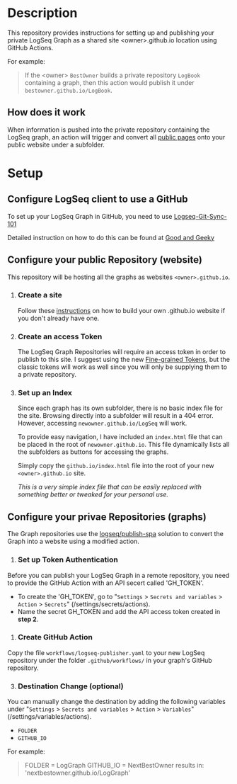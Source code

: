 # Description

This repository provides instructions for setting up and publishing your private LogSeq Graph as a shared site \<owner\>.github.io location using GitHub Actions.

For example:
> If the \<owner\> `BestOwner` builds a private repository `LogBook` containing a graph, then this action would publish it under `bestowner.github.io/LogBook`.

## How does it work

When information is pushed into the private repository containing the LogSeq graph, an action will trigger and convert all [public pages](https://docs.logseq.com/#/page/publishing%20(desktop%20app%20only)?anchor=ls-block-650b2586-475f-42d2-9473-5553f6901713) onto your public website under a subfolder.



# Setup

## Configure LogSeq client to use a GitHub
To set up your LogSeq Graph in GitHub, you need to use [Logseq-Git-Sync-101](https://github.com/CharlesChiuGit/Logseq-Git-Sync-101)

Detailed instruction on how to do this can be found at [Good and Geeky](https://www.youtube.com/watch?v=c2HrdSOoVD8&t=1s)

## Configure your public Repository (website)

This repository will be hosting all the graphs as websites `<owner>.github.io`.

1. ### Create a site

    Follow these [instructions](https://docs.github.com/en/pages/quickstart) on how to build your own .github.io website if you don't already have one.

2. ### Create an access Token

    The LogSeq Graph Repositories will require an access token in order to publish to this site. I suggest using the new [Fine-grained Tokens](https://docs.github.com/en/authentication/keeping-your-account-and-data-secure/managing-your-personal-access-tokens), but the classic tokens will work as well since you will only be supplying them to a private repository.
3. ### Set up an Index
    Since each graph has its own subfolder, there is no basic index file for the site. Browsing directly into a subfolder will result in a 404 error. However, accessing `newowner.github.io/LogSeq` will work.

    To provide easy navigation, I have included an `index.html` file that can be placed in the root of `newowner.github.io`. This file dynamically lists all the subfolders as buttons for accessing the graphs.

    Simply copy the `github.io/index.html` file into the root of your new `<owner>.github.io` site.

    *This is a very simple index file that can be easily replaced with something better or tweaked for your personal use.*


## Configure your privae Repositories (graphs)

The Graph repositories use the [logseq/publish-spa](https://github.com/logseq/publish-spa) solution to convert the Graph into a website using a modified action.

1. ### Set up Token Authentication
Before you can publish your LogSeq Graph in a remote repository, you need to provide the GitHub Action with an API secert called 'GH_TOKEN'.
- To create the 'GH_TOKEN', go to "`Settings` > `Secrets and variables` > `Action` > `Secrets`" (/settings/secrets/actions). 
- Name the secret GH_TOKEN and add the API access token created in **step 2**.

1. ### Create GitHub Action
Copy the file `workflows/logseq-publisher.yaml` to your new LogSeq repository under the folder `.github/workflows/` in your graph's GitHub repository.

3. ### Destination Change (optional)
You can manually change the destination by adding the following variables under "`Settings` > `Secrets and variables` > `Action` > `Variables`" (/settings/variables/actions).
- `FOLDER`
- `GITHUB_IO`

For example:
> FOLDER = LogGraph
> GITHUB_IO = NextBestOwner
> results in: 'nextbestowner.github.io/LogGraph'


